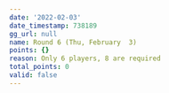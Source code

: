 ```yaml
---
date: '2022-02-03'
date_timestamp: 738189
gg_url: null
name: Round 6 (Thu, February  3)
points: {}
reason: Only 6 players, 8 are required
total_points: 0
valid: false
---
```

